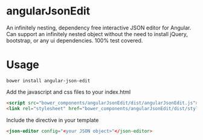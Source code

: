 # angularJsonEdit

An infinitely nesting, dependency free interactive JSON editor for Angular.  Can support an infinitely nested object without the need to install jQuery, bootstrap, or any ui dependencies.  100% test covered.

# Usage

```
bower install angular-json-edit
```

Add the javascript and css files to your index.html

```html
<script src="bower_components/angularJsonEdit/dist/angularJsonEdit.js"></script>
<link rel="stylesheet" href="bower_components/angularJsonEdit/dist/styles/jsonEditor.css">
```

Include the directive in your template

```html
<json-editor config="<your JSON object>"</json-editor>
```
